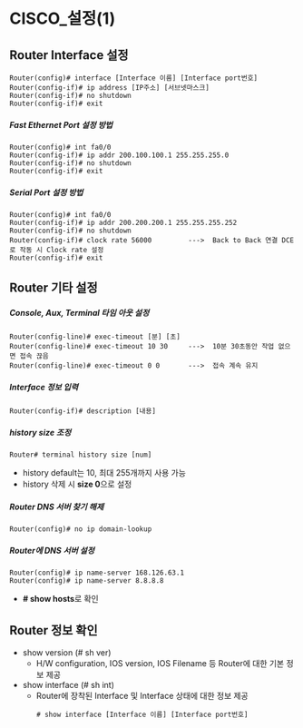 CISCO_설정(1)
===

Router Interface 설정
---

```
Router(config)# interface [Interface 이름] [Interface port번호]
Router(config-if)# ip address [IP주소] [서브넷마스크]
Router(config-if)# no shutdown
Router(config-if)# exit
```

##### Fast Ethernet Port 설정 방법
```
Router(config)# int fa0/0
Router(config-if)# ip addr 200.100.100.1 255.255.255.0
Router(config-if)# no shutdown
Router(config-if)# exit
```

##### Serial Port 설정 방법
```
Router(config)# int fa0/0
Router(config-if)# ip addr 200.200.200.1 255.255.255.252
Router(config-if)# no shutdown
Router(config-if)# clock rate 56000         --->  Back to Back 연결 DCE로 작동 시 Clock rate 설정
Router(config-if)# exit
```

Router 기타 설정
---

##### Console, Aux, Terminal 타임 아웃 설정
```
Router(config-line)# exec-timeout [분] [초]
Router(config-line)# exec-timeout 10 30     --->  10분 30초동안 작업 없으면 접속 끊음
Router(config-line)# exec-timeout 0 0       --->  접속 계속 유지
```

##### Interface 정보 입력
```
Router(config-if)# description [내용]
```

##### history size 조정
```
Router# terminal history size [num]
```
* history default는 10, 최대 255개까지 사용 가능
* history 삭제 시 **size 0**으로 설정

##### Router DNS 서버 찾기 해제
```
Router(config)# no ip domain-lookup
```

##### Router에 DNS 서버 설정
```
Router(config)# ip name-server 168.126.63.1
Router(config)# ip name-server 8.8.8.8
```

* **# show hosts**로 확인


Router 정보 확인
---

* show version (# sh ver)
  * H/W configuration, IOS version, IOS Filename 등 Router에 대한 기본 정보 제공
* show interface (# sh int)
  * Router에 장착된 Interface 및 Interface 상태에 대한 정보 제공
    ```
    # show interface [Interface 이름] [Interface port번호]